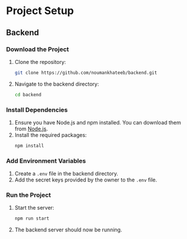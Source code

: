 # Project Setup

## Backend

### Download the Project
1. Clone the repository:
   ```bash
   git clone https://github.com/noumankhateeb/backend.git
   ```
2. Navigate to the backend directory:
   ```bash
   cd backend
   ```

### Install Dependencies
1. Ensure you have Node.js and npm installed. You can download them from [Node.js](https://nodejs.org/).
2. Install the required packages:
   ```bash
   npm install
   ```

### Add Environment Variables
1. Create a `.env` file in the backend directory.
2. Add the secret keys provided by the owner to the `.env` file.


### Run the Project
1. Start the server:
   ```bash
   npm run start
   ```
2. The backend server should now be running.